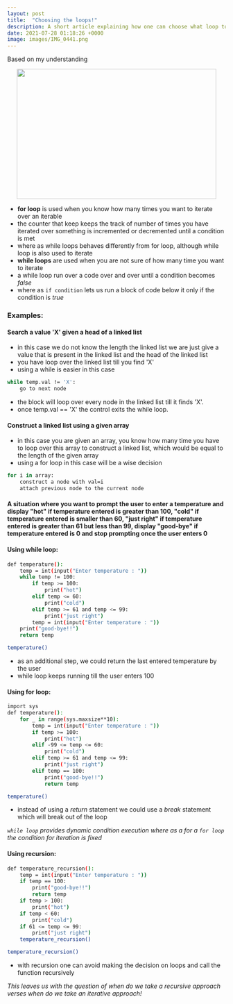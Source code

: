```yaml
---
layout: post
title:  "Choosing the loops!"
description: A short article explaining how one can choose what loop to use during programming.
date: 2021-07-28 01:18:26 +0000
image: images/IMG_0441.png
---
```

Based on my understanding
<p align="center">
  <img width="460" height="300" src="/images/loop.jpg">
</p>

- **for loop** is used when you know how many times you want to iterate over an iterable
- the counter that keep keeps the track of number of times you have iterated over something is incremented or decremented until a condition is met
- where as while loops behaves differently from for loop, although while loop is also used to iterate
- **while loops** are used when you are not sure of how many time you want to iterate 
- a while loop run over a code over and over until a condition becomes  _false_ 
- where as `if condition` lets us run a block of code below it only if the condition is _true_

### Examples: 

#### Search a value 'X'  given a head of a linked list
- in this case we do not know the length the linked list we are just give a value that is present in the linked list and the head of the linked list
- you have loop over the linked list till you find 'X'
- using a while is easier in this case
```sh
while temp.val != 'X': 
    go to next node
```
- the block will loop over every node in the linked list till it finds 'X'.
- once temp.val == 'X' the control exits the while loop.

#### Construct a linked list using a given array
- in this case you are given an array, you know how many time you have to loop over this array to construct a linked list, which would be equal to the length of the given array
- using a for loop in this case will be a wise decision
```sh
for i in array:
    construct a node with val=i 
    attach previous node to the current node 
```

#### A situation where you want to prompt the user to enter a temperature and display "hot" if temperature entered is greater than 100, "cold" if temperature entered is smaller than 60, "just right" if temperature entered is greater than 61 but less than 99, display "good-bye" if temperature entered is 0 and stop prompting once the user enters 0 

#### Using while loop:
```sh
def temperature():
    temp = int(input("Enter temperature : "))
    while temp != 100:
        if temp >= 100:
            print("hot")
        elif temp <= 60:
            print("cold")
        elif temp >= 61 and temp <= 99:
            print("just right")
        temp = int(input("Enter temperature : "))
    print("good-bye!!")
    return temp

temperature()
```
- as an additional step, we could return the last entered temperature by the user
- while loop keeps running till the user enters 100

#### Using for loop:
```sh
import sys
def temperature():
    for _ in range(sys.maxsize**10):
        temp = int(input("Enter temperature : "))
        if temp >= 100:
            print("hot")
        elif -99 <= temp <= 60:
            print("cold")
        elif temp >= 61 and temp <= 99:
            print("just right")
        elif temp == 100:
            print("good-bye!!")
            return temp 

temperature()
```
- instead of using a _return_ statement we could use a _break_ statement which will break out of the loop 

_`while loop` provides dynamic condition execution where as a for a `for loop` the condition for iteration is fixed_

#### Using recursion:
```sh
def temperature_recursion():
    temp = int(input("Enter temperature : "))
    if temp == 100:
        print("good-bye!!")
        return temp
    if temp > 100:
        print("hot")
    if temp < 60:
        print("cold")
    if 61 <= temp <= 99:
        print("just right")
    temperature_recursion()

temperature_recursion() 
```
- with recursion one can avoid making the decision on loops and call the function recursively

_This leaves us with the question of when do we take a recursive approach verses when do we take an iterative approach!_
